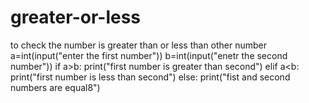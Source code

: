 # greater-or-less
to check the number is greater than or less than other number
a=int(input("enter the first number"))
b=int(input("enetr the second number"))
if a>b:
  print("first number is greater than second")
elif a<b:
  print("first number is less than second")
else:
  print("fist and second numbers are equal8")
